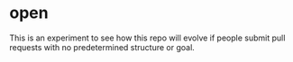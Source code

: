 open
====

This is an experiment to see how this repo will evolve if people submit pull requests with no predetermined structure or goal.
